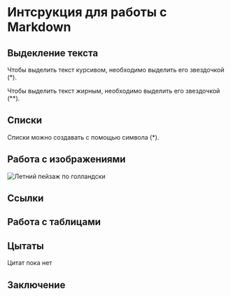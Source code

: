 # Интсрукция для работы с Markdown

## Выдекление текста

Чтобы выделить текст курсивом, необходимо выделить его звездочкой (*).

Чтобы выделить текст жирным, необходимо выделить его звездочкой (**).

## Списки

Списки можно создавать с помощью символа (*).

## Работа с изображениями

![Летний пейзаж по голландски](Summer.jpg)

## Ссылки

## Работа с таблицами

## Цытаты

Цитат пока нет

## Заключение

